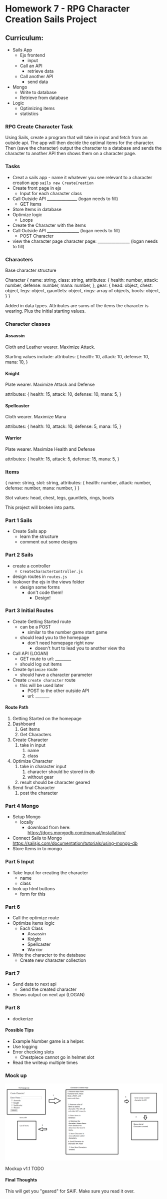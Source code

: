 # Homework 7 - RPG Character Creation Sails Project

## Curriculum: 
- Sails App
  - Ejs frontend
    - input
  - Call an API
    - retrieve data
  - Call another API
    - send data
- Mongo
  - Write to database
  - Retrieve from database
- Logic
  - Optimizing items
  - statistics

### RPG Create Character Task
Using Sails, create a program that will take in input 
and fetch from an outside api.
The app will then decide the optimal items for the character.
Then (save the character) output the character to a database 
and sends the character to another API 
then shows them on a character page.

### Tasks
- Creat a sails app - name it whatever you see relevant to a character creation app
  `sails new CreateCreation`
- Create front page in ejs
  - Input for each character class
- Call Outside API _______________ (logan needs to fill)
  - GET Items
- Store Items in database
- Optimize logic
  - Loops
- Create the Character with the items
- Call Outside API ________________ (logan needs to fill)
  - POST Character
- view the character page
character page: ________________ (logan needs to fill)

### Characters

Base character structure

Character {
  name: string,
  class: string,
  attributes: {
    health: number,
    attack: number,
    defense: number,
    mana: number,
  },
  gear: {
    head: object,
    chest: object,
    legs: object,
    gauntlets: object,
    rings: array of objects,
    boots: object,
  }
}

Added in data types. 
Attributes are sums of the items the character is wearing. Plus the initial starting values.

### Character classes

#### Assassin
Cloth and Leather wearer.
Maximize Attack.

Starting values include: 
  attributes: {
    health: 10,
    attack: 10,
    defense: 10,
    mana: 10,
  }

#### Knight
Plate wearer.
Maximize Attack and Defense

  attributes: {
    health: 15,
    attack: 10,
    defense: 10,
    mana: 5,
  }

#### Spellcaster
Cloth wearer.
Maximize Mana

  attributes: {
    health: 10,
    attack: 10,
    defense: 5,
    mana: 15,
  }

#### Warrior
Plate wearer.
Maximize Health and Defense

  attributes: {
    health: 15,
    attack: 5,
    defense: 15,
    mana: 5,
  }

### Items
{
  name: string,
  slot: string,
  attributes: {
    health: number,
    attack: number,
    defense: number,
    mana: number,
  }
}

Slot values:
head, chest, legs, gauntlets, rings, boots

This project will broken into parts.

### Part 1 Sails
- Create Sails app
  - learn the structure
  - comment out some designs

### Part 2 Sails
  - create a controller 
    - `CreateCharacterController.js`
  - design routes in `routes.js`
  - lookover the ejs in the views folder
    - design some forms
      - don't code them!
        - Design!

### Part 3 Initial Routes
- Create Getting Started route
  - can be a POST
    - similar to the number game start game
  - should lead you to the homepage
    - don't need homepage right now
      - doesn't hurt to lead you to another view tho
- Call API (LOGAN)
  - GET route to url: ________
  - should log out items
- Create `Optimize` route 
  - should have a character parameter
- Create `create character` route
  - this will be used later
    - POST to the other outside API
    - url: _______

#### Route Path
1. Getting Started on the homepage 
2. Dashboard 
   1. Get Items
   2. Get Characters
3. Create Character
   1. take in input
      1. name
      2. class
4. Optimize Character
   1. take in character input
      1. character should be stored in db
      2. without gear
   2. result should be character geared
5. Send final Character
   1. post the character

### Part 4 Mongo
- Setup Mongo
  - locally
    - download from here: https://docs.mongodb.com/manual/installation/
- Connect Sails to Mongo https://sailsjs.com/documentation/tutorials/using-mongo-db
- Store Items in to mongo

### Part 5 Input
- Take Input for creating the character
  - name
  - class
- look up html buttons
  - form for this

### Part 6
- Call the optimize route
- Optimize items logic
  - Each Class
    - Assassin
    - Knight
    - Spellcaster
    - Warrior
- Write the character to the database
  - Create new character collection

### Part 7
- Send data to next api
  - Send the created character
- Shows output on next api (LOGAN)

### Part 8
- dockerize

#### Possible Tips
- Example Number game is a helper.
- Use logging
- Error checking slots
  - Chestpiece cannot go in helmet slot
- Read the writeup multiple times

### Mock up
![Mockup v1.0](../../assets/charactercreationapp.png)
<!-- ![Mockup v1.1]() -->
Mockup v1.1 TODO

#### Final Thoughts
This will get you "geared" for SAIF. Make sure you read it over.


